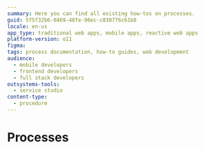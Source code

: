 ```yaml
---
summary: Here you can find all existing how-tos on processes.
guid: 5f5f32b6-0469-48fe-96ec-c830776c61b8
locale: en-us
app_type: traditional web apps, mobile apps, reactive web apps
platform-version: o11
figma:
tags: process documentation, how-to guides, web development
audience:
  - mobile developers
  - frontend developers
  - full stack developers
outsystems-tools:
  - service studio
content-type:
  - procedure
---
```


# Processes
